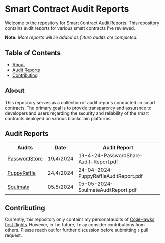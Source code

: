 # Smart Contract Audit Reports

Welcome to the repository for Smart Contract Audit Reports. This repository contains audit reports for various smart contracts I've reviewed.

**Note:** *More reports will be added as future audits are completed.*

## Table of Contents

- [About](#about)
- [Audit Reports](#audit-reports)
- [Contributing](#contributing)

## About

This repository serves as a collection of audit reports conducted on smart contracts. The primary goal is to provide transparency and assurance to developers and users regarding the security and reliability of the smart contracts deployed on various blockchain platforms.

## Audit Reports

| Audits                                                                          | Date       | Audit Report                                     |
|---------------------------------------------------------------------------------|------------|--------------------------------------------------|
| [PasswordStore](https://github.com/Cyfrin/3-passwordstore-audit/tree/onboarded) | 19/4/2024  | 19-4-24-PasswordShare-Audit-Report.pdf           |
| [PuppyRaffle](https://github.com/Cyfrin/4-puppy-raffle-audit)                   | 24/4/2024  | 24-04-2024-PuppyRaffleAuditReport.pdf            |
| [Soulmate](https://github.com/Cyfrin/2024-02-soulmate)                          | 05/5/2024  | 05-05-2024-SoulmateAuditReport.pdf               |


## Contributing

Currently, this repository only contains my personal audits of [CodeHawks first flights](https://www.codehawks.com/first-flights). However, in the future, I may consider contributions from others. Please reach out for further discussion before submitting a pull request.

